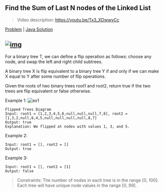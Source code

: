 Find the Sum of Last N nodes of the Linked List
---
> Video description: https://youtu.be/Tx3_XDwwvCc

[Problem](https://leetcode.com/problems/flip-equivalent-binary-trees/description/) | [Java Solution](./Solution.java)

[![img](https://img.youtube.com/vi/Tx3_XDwwvCc/0.jpg)](https://youtu.be/Tx3_XDwwvCc)
---

For a binary tree T, we can define a flip operation as follows: choose any node, and swap the left and right child subtrees.

A binary tree X is flip equivalent to a binary tree Y if and only if we can make X equal to Y after some number of flip operations.

Given the roots of two binary trees root1 and root2, return true if the two trees are flip equivalent or false otherwise.

 

Example 1:
![ex1](https://assets.leetcode.com/uploads/2018/11/29/tree_ex.png)
```
Flipped Trees Diagram
Input: root1 = [1,2,3,4,5,6,null,null,null,7,8], root2 = [1,3,2,null,6,4,5,null,null,null,null,8,7]
Output: true
Explanation: We flipped at nodes with values 1, 3, and 5.
```

Example 2:
```
Input: root1 = [], root2 = []
Output: true
```

Example 3:
```
Input: root1 = [], root2 = [1]
Output: false
```

> Constraints:
The number of nodes in each tree is in the range [0, 100].
Each tree will have unique node values in the range [0, 99].

